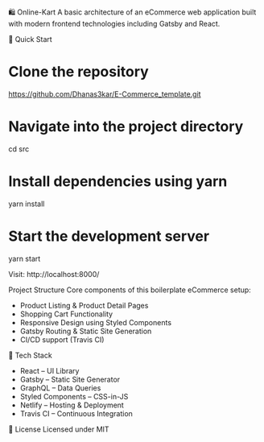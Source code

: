 🛍️ Online-Kart
A basic architecture of an eCommerce web application built with modern frontend technologies including Gatsby and React.

🚀 Quick Start
# Clone the repository
https://github.com/Dhanas3kar/E-Commerce_template.git

# Navigate into the project directory
cd src

# Install dependencies using yarn
yarn install

# Start the development server
yarn start


Visit: http://localhost:8000/

Project Structure
Core components of this boilerplate eCommerce setup:
- Product Listing & Product Detail Pages
- Shopping Cart Functionality
- Responsive Design using Styled Components
- Gatsby Routing & Static Site Generation
- CI/CD support (Travis CI)

🔧 Tech Stack
- React – UI Library
- Gatsby – Static Site Generator
- GraphQL – Data Queries
- Styled Components – CSS-in-JS
- Netlify – Hosting & Deployment
- Travis CI – Continuous Integration

🪪 License
Licensed under MIT




